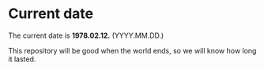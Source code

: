 # Current date

The current date is **1978.02.12.** (YYYY.MM.DD.)

This repository will be good when the world ends, so we will know how long it lasted.